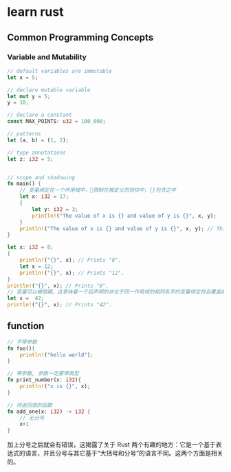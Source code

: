 # learn rust

## Common Programming Concepts

### Variable and Mutability

``` rust
// default variables are immutable
let x = 5;

// declare mutable variable
let mut y = 5;
y = 10;

// declare a constant
const MAX_POINTS: u32 = 100_000;

// patterns
let (a, b) = (1, 2);

// type annotations
let z: i32 = 5;


// scope and shadowing
fn main() {
    // 变量绑定在一个作用域中，限制在被定义的快块中，{}包含之中
    let x: i32 = 17;
    {
        let y: i32 = 3;
        println!("The value of x is {} and value of y is {}", x, y);
    }
    println!("The value of x is {} and value of y is {}", x, y); // This won't work.
}

let x: i32 = 8;
{
    println!("{}", x); // Prints "8".
    let x = 12;
    println!("{}", x); // Prints "12".
}
println!("{}", x); // Prints "8".
// 变量可以被隐藏。这意味着一个后声明的并位于同一作用域的相同名字的变量绑定将会覆盖前一个变量绑定
let x =  42;
println!("{}", x); // Prints "42".
```

## function

``` rust
// 不带参数
fn foo(){
    println!("hello world");
}

// 带参数, 参数一定要带类型
fn print_number(x: i32){
    println!("x is {}", x);
}

// 待返回值的函数
fn add_one(x: i32) -> i32 {
    // 无分号
    x+1
}
```
加上分号之后就会有错误，这揭露了关于 Rust 两个有趣的地方：它是一个基于表达式的语言，并且分号与其它基于“大括号和分号”的语言不同。这两个方面是相关的。

